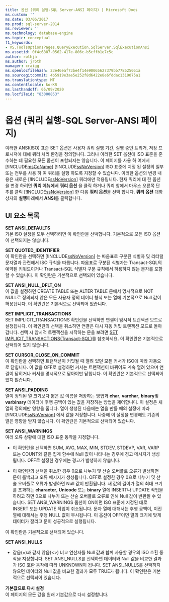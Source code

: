 ```yaml
---
title: 옵션 (쿼리 실행-SQL Server-ANSI 페이지) | Microsoft Docs
ms.custom: ''
ms.date: 03/06/2017
ms.prod: sql-server-2014
ms.reviewer: ''
ms.technology: database-engine
ms.topic: conceptual
f1_keywords:
- VS.ToolsOptionsPages.QueryExecution.SqlServer.SqlExecutionAnsi
ms.assetid: 0f4c6887-0562-417e-806c-b5cffb1e7c5c
author: rothja
ms.author: jroth
manager: craigg
ms.openlocfilehash: 23e46eaf73be4f14e90065627379bb778525051a
ms.sourcegitcommit: 4b5919e3ae5e252f8d6422e8e6fddac1319075a1
ms.translationtype: MT
ms.contentlocale: ko-KR
ms.lasthandoff: 05/09/2020
ms.locfileid: "83000853"
---
```

# <a name="options-query-execution-sql-server-ansi-page"></a>옵션 (쿼리 실행-SQL Server-ANSI 페이지)
  이러한 ANSI(ISO) 표준 SET 옵션은 사용자 쿼리 실행 기간, 실행 중인 트리거, 저장 프로시저에 대해 쿼리 처리 환경을 정의합니다. 그러나 이러한 SET 옵션에 ISO 표준을 준수하는 데 필요한 모든 옵션이 포함되지는 않습니다. 이 페이지를 사용 하 여에서 [!INCLUDE[msCoName](../includes/msconame-md.md)] [!INCLUDE[ssNoVersion](../includes/ssnoversion-md.md)] ISO 표준에 지정 된 설정의 일부 또는 전부를 사용 하 여 쿼리를 실행 하도록 지정할 수 있습니다. 이러한 옵션의 변경 내용은 새로운 [!INCLUDE[ssNoVersion](../includes/ssnoversion-md.md)] 쿼리에만 적용됩니다. 현재 쿼리에 대 한 옵션을 변경 하려면 **쿼리 메뉴에서** **쿼리 옵션** 을 클릭 하거나 쿼리 창에서 마우스 오른쪽 단추를 클릭 [!INCLUDE[ssNoVersion](../includes/ssnoversion-md.md)] 한 다음 **쿼리 옵션**을 선택 합니다. **쿼리 옵션** 대화 상자의 **실행**아래에서 **ANSI**를 클릭합니다.  
  
## <a name="uielement-list"></a>UI 요소 목록  
 **SET ANSI_DEFAULTS**  
 기본 ISO 설정을 모두 선택하려면 이 확인란을 선택합니다. 기본적으로 모든 ISO 옵션이 선택되지는 않습니다.  
  
 **SET QUOTED_IDENTIFIER**  
 이 확인란을 선택하면 [!INCLUDE[ssNoVersion](../includes/ssnoversion-md.md)] 는 따옴표로 구분된 식별자 및 리터럴 문자열과 관련해서 ISO 규칙을 따릅니다. 따옴표로 구분된 식별자는 Transact-SQL의 예약된 키워드이거나 Transact-SQL 식별자 구문 규칙에서 허용하지 않는 문자를 포함할 수 있습니다. 이 확인란은 기본적으로 선택되어 있습니다.  
  
 **SET ANSI_NULL_DFLT_ON**  
 이 값을 설정하면 CREATE TABLE 또는 ALTER TABLE 문에서 명시적으로 NOT NULL로 정의되지 않은 모든 사용자 정의 데이터 형식 또는 열에 기본적으로 Null 값이 허용됩니다. 이 확인란은 기본적으로 선택되어 있습니다.  
  
 **SET IMPLICIT_TRANSACTIONS**  
 SET IMPLICIT_TRANSACTIONS 확인란을 선택하면 연결이 암시적 트랜잭션 모드로 설정됩니다. 이 확인란의 선택을 취소하면 연결은 다시 자동 커밋 트랜잭션 모드로 돌아갑니다. 선택 시 암시적 트랜잭션을 시작하는 문을 보려면 [SET IMPLICIT_TRANSACTIONS&#40;Transact-SQL&#41;](/sql/t-sql/statements/set-implicit-transactions-transact-sql)를 참조하세요. 이 확인란은 기본적으로 선택되어 있지 않습니다.  
  
 **SET CURSOR_CLOSE_ON_COMMIT**  
 이 확인란을 선택하면 트랜잭션이 커밋될 때 열려 있던 모든 커서가 ISO에 따라 자동으로 닫힙니다. 이 값을 OFF로 설정하면 커서는 트랜잭션이 바뀌어도 계속 열려 있으며 연결이 닫히거나 커서를 명시적으로 닫아야만 닫힙니다. 이 확인란은 기본적으로 선택되어 있지 않습니다.  
  
 **SET ANSI_PADDING**  
 열이 정의된 열 크기보다 짧은 값 이름을 저장하는 방법과 **char**, **varchar**, **binary**및 **varbinary** 데이터에 후행 공백이 있는 값을 저장하는 방법을 제어합니다. 이 설정은 새 열의 정의에만 영향을 줍니다. 열이 생성된 다음에는 열을 만들 때의 설정에 따라 [!INCLUDE[ssNoVersion](../includes/ssnoversion-md.md)] 에서 값을 저장합니다. 나중에 이 설정을 변경해도 기존의 열은 영향을 받지 않습니다. 이 확인란은 기본적으로 선택되어 있습니다.  
  
 **SET ANSI_WARNINGS**  
 여러 오류 상황에 대한 ISO 표준 동작을 지정합니다.  
  
-   이 확인란을 선택하면 SUM, AVG, MAX, MIN, STDEV, STDEVP, VAR, VARP 또는 COUNT와 같은 집계 함수에 Null 값이 나타나는 경우에 경고 메시지가 생성됩니다. OFF로 설정한 경우에는 경고가 발생하지 않습니다.  
  
-   이 확인란의 선택을 취소한 경우 0으로 나누기 및 산술 오버플로 오류가 발생하면 문이 롤백되고 오류 메시지가 생성됩니다. OFF로 설정한 경우 0으로 나누기 및 산술 오버플로 오류가 발생하면 Null 값이 반환됩니다. 새 값의 길이가 열의 최대 크기를 초과하는 **character**, **Unicode** 또는 **binary** 열에 INSERT나 UPDATE 작업을 하려고 하면 0으로 나누기 또는 산술 오버플로 오류로 인해 Null 값이 반환될 수 있습니다. SET ANSI_WARNINGS 옵션이 ON이면 ISO 표준에 지정된 대로 INSERT 또는 UPDATE 작업이 취소됩니다. 문자 열에 대해서는 후행 공백이, 이진 열에 대해서는 후행 NULL 값이 무시됩니다. 이 옵션이 OFF이면 열의 크기에 맞게 데이터가 잘리고 문이 성공적으로 실행됩니다.  
  
 이 확인란은 기본적으로 선택되어 있습니다.  
  
 **SET ANSI_NULLS**  
 -   같음(=)과 같지 않음(<>) 비교 연산자를 Null 값과 함께 사용할 경우의 ISO 호환 동작을 지정합니다. SET ANSI_NULLS를 선택하면 데이터와 Null 값을 비교한 결과가 ISO 호환 동작에 따라 UNKNOWN이 됩니다. SET ANSI_NULLS를 선택하지 않으면 데이터와 Null 값을 비교한 결과가 모두 TRUE가 됩니다. 이 확인란은 기본적으로 선택되어 있습니다.  
  
 **기본값으로 다시 설정**  
 이 페이지의 모든 값을 원래 기본값으로 다시 설정합니다.  
  
  

